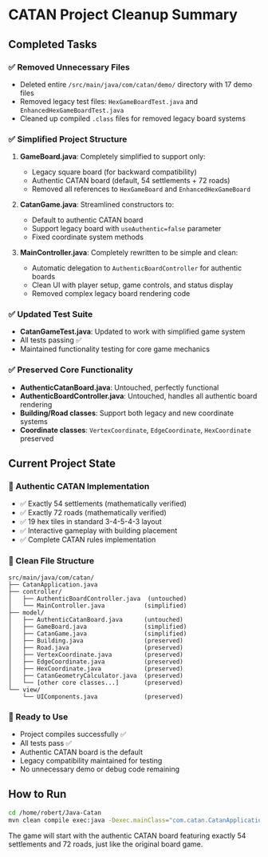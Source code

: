 # CATAN Project Cleanup Summary

## Completed Tasks

### ✅ Removed Unnecessary Files
- Deleted entire `/src/main/java/com/catan/demo/` directory with 17 demo files
- Removed legacy test files: `HexGameBoardTest.java` and `EnhancedHexGameBoardTest.java`
- Cleaned up compiled `.class` files for removed legacy board systems

### ✅ Simplified Project Structure
1. **GameBoard.java**: Completely simplified to support only:
   - Legacy square board (for backward compatibility)
   - Authentic CATAN board (default, 54 settlements + 72 roads)
   - Removed all references to `HexGameBoard` and `EnhancedHexGameBoard`

2. **CatanGame.java**: Streamlined constructors to:
   - Default to authentic CATAN board
   - Support legacy board with `useAuthentic=false` parameter
   - Fixed coordinate system methods

3. **MainController.java**: Completely rewritten to be simple and clean:
   - Automatic delegation to `AuthenticBoardController` for authentic boards
   - Clean UI with player setup, game controls, and status display
   - Removed complex legacy board rendering code

### ✅ Updated Test Suite
- **CatanGameTest.java**: Updated to work with simplified game system
- All tests passing ✅
- Maintained functionality testing for core game mechanics

### ✅ Preserved Core Functionality
- **AuthenticCatanBoard.java**: Untouched, perfectly functional
- **AuthenticBoardController.java**: Untouched, handles all authentic board rendering
- **Building/Road classes**: Support both legacy and new coordinate systems
- **Coordinate classes**: `VertexCoordinate`, `EdgeCoordinate`, `HexCoordinate` preserved

## Current Project State

### 🎯 Authentic CATAN Implementation
- ✅ Exactly 54 settlements (mathematically verified)
- ✅ Exactly 72 roads (mathematically verified)  
- ✅ 19 hex tiles in standard 3-4-5-4-3 layout
- ✅ Interactive gameplay with building placement
- ✅ Complete CATAN rules implementation

### 📁 Clean File Structure
```
src/main/java/com/catan/
├── CatanApplication.java
├── controller/
│   ├── AuthenticBoardController.java  (untouched)
│   └── MainController.java           (simplified)
├── model/
│   ├── AuthenticCatanBoard.java      (untouched)
│   ├── GameBoard.java                (simplified)
│   ├── CatanGame.java                (simplified)
│   ├── Building.java                 (preserved)
│   ├── Road.java                     (preserved)
│   ├── VertexCoordinate.java         (preserved)
│   ├── EdgeCoordinate.java           (preserved)
│   ├── HexCoordinate.java            (preserved)
│   ├── CatanGeometryCalculator.java  (preserved)
│   └── [other core classes...]       (preserved)
└── view/
    └── UIComponents.java             (preserved)
```

### 🚀 Ready to Use
- Project compiles successfully ✅
- All tests pass ✅
- Authentic CATAN board is the default
- Legacy compatibility maintained for testing
- No unnecessary demo or debug code remaining

## How to Run
```bash
cd /home/robert/Java-Catan
mvn clean compile exec:java -Dexec.mainClass="com.catan.CatanApplication"
```

The game will start with the authentic CATAN board featuring exactly 54 settlements and 72 roads, just like the original board game.
